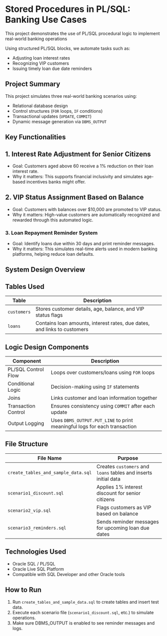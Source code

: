 
 # Stored Procedures in PL/SQL: Banking Use Cases

This project demonstrates the use of PL/SQL procedural logic to implement real-world banking operations

Using structured PL/SQL blocks, we automate tasks such as:

- Adjusting loan interest rates
- Recognizing VIP customers
- Issuing timely loan due date reminders



##  Project Summary

This project simulates three real-world banking scenarios using:

-  Relational database design  
-  Control structures (`FOR` loops, `IF` conditions)  
-  Transactional updates (`UPDATE`, `COMMIT`)  
-  Dynamic message generation via `DBMS_OUTPUT`



##  Key Functionalities

## 1. Interest Rate Adjustment for Senior Citizens

- Goal: Customers aged above 60 receive a 1% reduction on their loan interest rate.
- Why it matters: This supports financial inclusivity and simulates age-based incentives banks might offer.



##  2. VIP Status Assignment Based on Balance

- Goal: Customers with balances over $10,000 are promoted to VIP status.
- Why it matters: High-value customers are automatically recognized and rewarded through this automated logic.



###  3. Loan Repayment Reminder System

- Goal: Identify loans due within 30 days and print reminder messages.
- Why it matters: This simulates real-time alerts used in modern banking platforms, helping reduce loan defaults.



##  System Design Overview

## Tables Used

| Table     | Description                                                                 |
|-----------|-----------------------------------------------------------------------------|
| `customers` | Stores customer details, age, balance, and VIP status flags                |
| `loans`      | Contains loan amounts, interest rates, due dates, and links to customers  |



##  Logic Design Components

| Component           | Description                                                                     |
|---------------------|---------------------------------------------------------------------------------|
| PL/SQL Control Flow | Loops over customers/loans using `FOR` loops                                    |
| Conditional Logic   | Decision-making using `IF` statements                                           |
| Joins               | Links customer and loan information together                                    |
| Transaction Control | Ensures consistency using `COMMIT` after each update                           |
| Output Logging      | Uses `DBMS_OUTPUT.PUT_LINE` to print meaningful logs for each transaction       |



##  File Structure

| File Name                           | Purpose                                                                 |
|-------------------------------------|-------------------------------------------------------------------------|
| `create_tables_and_sample_data.sql` | Creates `customers` and `loans` tables and inserts initial data         |
| `scenario1_discount.sql`            | Applies 1% interest discount for senior citizens                        |
| `scenario2_vip.sql`                 | Flags customers as VIP based on balance                                 |
| `scenario3_reminders.sql`           | Sends reminder messages for upcoming loan due dates                     |



##   Technologies Used

- Oracle SQL / PL/SQL
- Oracle Live SQL Platform
- Compatible with SQL Developer and other Oracle tools



##   How to Run

1. Run `create_tables_and_sample_data.sql` to create tables and insert test data.
2. Execute each scenario file (`scenario1_discount.sql`, etc.) to simulate operations.
3. Make sure DBMS_OUTPUT is enabled to see reminder messages and logs.
